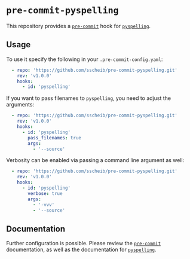 # `pre-commit-pyspelling`

This repository provides a [`pre-commit`](https://pre-commit.com/) hook for [`pyspelling`](https://github.com/facelessuser/pyspelling).

## Usage

To use it specify the following in your `.pre-commit-config.yaml`:

```yaml
  - repo: 'https://github.com/sscheib/pre-commit-pyspelling.git'
    rev: 'v1.0.0'
    hooks:
      - id: 'pyspelling'
```

If you want to pass filenames to `pyspelling`, you need to adjust the arguments:

```yaml
  - repo: 'https://github.com/sscheib/pre-commit-pyspelling.git'
    rev: 'v1.0.0'
    hooks:
      - id: 'pyspelling'
        pass_filenames: true
        args:
          - '--source'
```

Verbosity can be enabled via passing a command line argument as well:

```yaml
  - repo: 'https://github.com/sscheib/pre-commit-pyspelling.git'
    rev: 'v1.0.0'
    hooks:
      - id: 'pyspelling'
        verbose: true
        args:
          - '-vvv'
          - '--source'
```

## Documentation

Further configuration is possible. Please review the [`pre-commit`](https://pre-commit.com/) documentation, as well as the documentation for
[`pyspelling`](https://github.com/facelessuser/pyspelling).
